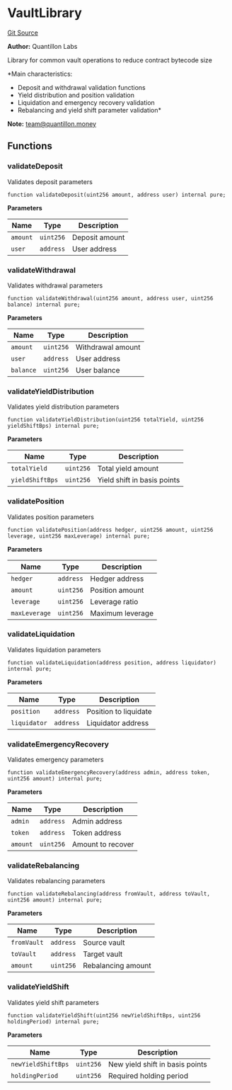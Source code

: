 # VaultLibrary
[Git Source](https://github.com/Quantillon-Labs/smart-contracts/quantillon-protocol/blob/e5c3f7e74d800a0a930892672bba2f0c381c0a8d/src/libraries/VaultLibrary.sol)

**Author:**
Quantillon Labs

Library for common vault operations to reduce contract bytecode size

*Main characteristics:
- Deposit and withdrawal validation functions
- Yield distribution and position validation
- Liquidation and emergency recovery validation
- Rebalancing and yield shift parameter validation*

**Note:**
team@quantillon.money


## Functions
### validateDeposit

Validates deposit parameters


```solidity
function validateDeposit(uint256 amount, address user) internal pure;
```
**Parameters**

|Name|Type|Description|
|----|----|-----------|
|`amount`|`uint256`|Deposit amount|
|`user`|`address`|User address|


### validateWithdrawal

Validates withdrawal parameters


```solidity
function validateWithdrawal(uint256 amount, address user, uint256 balance) internal pure;
```
**Parameters**

|Name|Type|Description|
|----|----|-----------|
|`amount`|`uint256`|Withdrawal amount|
|`user`|`address`|User address|
|`balance`|`uint256`|User balance|


### validateYieldDistribution

Validates yield distribution parameters


```solidity
function validateYieldDistribution(uint256 totalYield, uint256 yieldShiftBps) internal pure;
```
**Parameters**

|Name|Type|Description|
|----|----|-----------|
|`totalYield`|`uint256`|Total yield amount|
|`yieldShiftBps`|`uint256`|Yield shift in basis points|


### validatePosition

Validates position parameters


```solidity
function validatePosition(address hedger, uint256 amount, uint256 leverage, uint256 maxLeverage) internal pure;
```
**Parameters**

|Name|Type|Description|
|----|----|-----------|
|`hedger`|`address`|Hedger address|
|`amount`|`uint256`|Position amount|
|`leverage`|`uint256`|Leverage ratio|
|`maxLeverage`|`uint256`|Maximum leverage|


### validateLiquidation

Validates liquidation parameters


```solidity
function validateLiquidation(address position, address liquidator) internal pure;
```
**Parameters**

|Name|Type|Description|
|----|----|-----------|
|`position`|`address`|Position to liquidate|
|`liquidator`|`address`|Liquidator address|


### validateEmergencyRecovery

Validates emergency parameters


```solidity
function validateEmergencyRecovery(address admin, address token, uint256 amount) internal pure;
```
**Parameters**

|Name|Type|Description|
|----|----|-----------|
|`admin`|`address`|Admin address|
|`token`|`address`|Token address|
|`amount`|`uint256`|Amount to recover|


### validateRebalancing

Validates rebalancing parameters


```solidity
function validateRebalancing(address fromVault, address toVault, uint256 amount) internal pure;
```
**Parameters**

|Name|Type|Description|
|----|----|-----------|
|`fromVault`|`address`|Source vault|
|`toVault`|`address`|Target vault|
|`amount`|`uint256`|Rebalancing amount|


### validateYieldShift

Validates yield shift parameters


```solidity
function validateYieldShift(uint256 newYieldShiftBps, uint256 holdingPeriod) internal pure;
```
**Parameters**

|Name|Type|Description|
|----|----|-----------|
|`newYieldShiftBps`|`uint256`|New yield shift in basis points|
|`holdingPeriod`|`uint256`|Required holding period|


